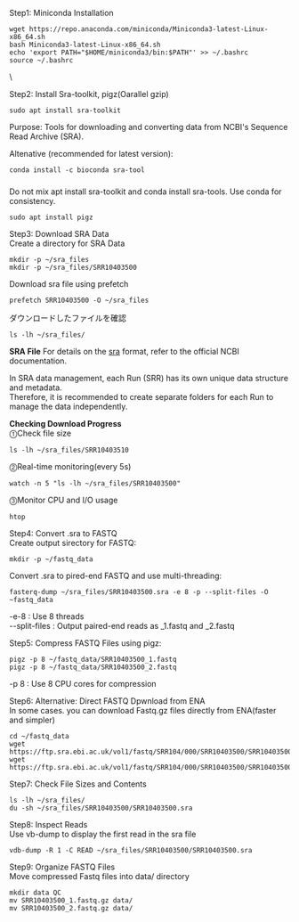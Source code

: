 Step1: Miniconda Installation
```Ubuntu
wget https://repo.anaconda.com/miniconda/Miniconda3-latest-Linux-x86_64.sh
bash Miniconda3-latest-Linux-x86_64.sh
echo 'export PATH="$HOME/miniconda3/bin:$PATH"' >> ~/.bashrc
source ~/.bashrc
```
\

Step2: Install Sra-toolkit, pigz(Oarallel gzip)
```Ubuntu
sudo apt install sra-toolkit
```
Purpose: Tools for downloading and converting data from NCBI's Sequence Read Archive (SRA).

Altenative (recommended for latest version):
```Ubuntu
conda install -c bioconda sra-tool
```
###
Do not mix apt install sra-toolkit and conda install sra-tools.
Use conda for consistency.

```Ubuntu
sudo apt install pigz
```


Step3: Download SRA Data\
Create a directory for SRA Data
```Ubuntu
mkdir -p ~/sra_files
mkdir -p ~/sra_files/SRR10403500
```
Download sra file using prefetch
```
prefetch SRR10403500 -O ~/sra_files
```
ダウンロードしたファイルを確認
```
ls -lh ~/sra_files/
```

**SRA File**
For details on the [sra](https://www.ncbi.nlm.nih.gov/sra/docs/submitformats/) format, refer to the official NCBI documentation.

In SRA data management, each Run (SRR) has its own unique data structure and metadata.\
Therefore, it is recommended to create separate folders for each Run to manage the data independently.

**Checking Download Progress**\
⓵Check file size
```
ls -lh ~/sra_files/SRR10403510
```
⓶Real-time monitoring(every 5s)
```
watch -n 5 "ls -lh ~/sra_files/SRR10403500"
```
⓷Monitor CPU and I/O usage
```
htop
```


Step4: Convert .sra to FASTQ\
Create output sirectory for FASTQ:
```
mkdir -p ~/fastq_data
```
Convert .sra to pired-end FASTQ and use multi-threading:
```
fasterq-dump ~/sra_files/SRR10403500.sra -e 8 -p --split-files -O ~fastq_data
```
-e-8 : Use 8 threads\
--split-files : Output paired-end reads as _1.fastq and _2.fastq


Step5: Compress FASTQ Files using pigz:
```
pigz -p 8 ~/fastq_data/SRR10403500_1.fastq
pigz -p 8 ~/fastq_data/SRR10403500_2.fastq
```
-p 8 : Use 8 CPU cores for compression


Step6: Alternative: Direct FASTQ Dpwnload from ENA\
In some cases. you can download Fastq.gz files directly from ENA(faster and simpler)
```
cd ~/fastq_data
wget https://ftp.sra.ebi.ac.uk/vol1/fastq/SRR104/000/SRR10403500/SRR10403500_1.fastq.gz
wget https://ftp.sra.ebi.ac.uk/vol1/fastq/SRR104/000/SRR10403500/SRR10403500_2.fastq.gz
```


Step7: Check File Sizes and Contents
```
ls -lh ~/sra_files/
du -sh ~/sra_files/SRR10403500/SRR10403500.sra
```


Step8: Inspect Reads\
Use vb-dump to display the first read in the sra file
```
vdb-dump -R 1 -C READ ~/sra_files/SRR10403500/SRR10403500.sra
```


Step9: Organize FASTQ Files\
Move compressed Fastq files into data/ directory
```
mkdir data QC
mv SRR10403500_1.fastq.gz data/
mv SRR10403500_2.fastq.gz data/
```

























